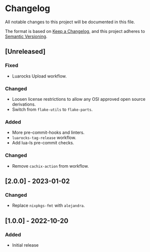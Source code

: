 <!-- markdownlint-disable -->
# Changelog

All notable changes to this project will be documented in this file.

The format is based on [Keep a Changelog](https://keepachangelog.com/en/1.0.0/),
and this project adheres to [Semantic Versioning](https://semver.org/spec/v2.0.0.html).

## [Unreleased]

### Fixed

- Luarocks Upload workflow.

### Changed

- Loosen license restrictions to allow any OSI approved open source derivations.
- Switch from `flake-utils` to `flake-parts`.

### Added

- More pre-commit-hooks and linters.
- `luarocks-tag-release` workflow.
- Add lua-ls pre-commit checks.

### Changed

- Remove `cachix-action` from workflow.

## [2.0.0] - 2023-01-02

### Changed

- Replace `nixpkgs-fmt` with `alejandra`.

## [1.0.0] - 2022-10-20

### Added

- Initial release
